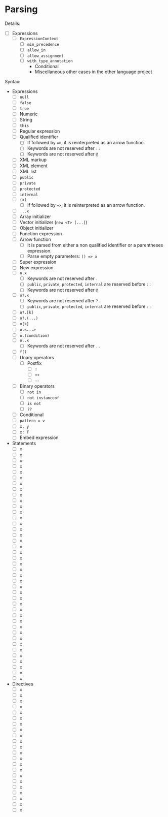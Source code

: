 # Parsing

Details:

* [ ] Expressions
  * [ ] `ExpressionContext`
    * [ ] `min_precedence`
    * [ ] `allow_in`
    * [ ] `allow_assignment`
    * [ ] `with_type_annotation`
      * Conditional
      * Miscellaneous other cases in the other language project

Syntax:

* Expressions
  * [ ] `null`
  * [ ] `false`
  * [ ] `true`
  * [ ] Numeric
  * [ ] String
  * [ ] `this`
  * [ ] Regular expression
  * [ ] Qualified identifier
    * [ ] If followed by `=>`, it is reinterpreted as an arrow function.
    * [ ] Keywords are not reserved after `::`
    * [ ] Keywords are not reserved after `@`
  * [ ] XML markup
  * [ ] XML element
  * [ ] XML list
  * [ ] `public`
  * [ ] `private`
  * [ ] `protected`
  * [ ] `internal`
  * [ ] `(x)`
    * [ ] If followed by `=>`, it is reinterpreted as an arrow function.
  * [ ] `...x`
  * [ ] Array initializer
  * [ ] Vector initializer (`new <T> [...]`)
  * [ ] Object initializer
  * [ ] Function expression
  * [ ] Arrow function
    * [ ] It is parsed from either a non qualified identifier or a parentheses expression.
    * [ ] Parse empty parameters: `() => x`
  * [ ] Super expression
  * [ ] New expression
  * [ ] `o.x`
    * [ ] Keywords are not reserved after `.`
    * [ ] `public`, `private`, `protected`, `internal` are reserved before `::`
    * [ ] Keywords are not reserved after `@`
  * [ ] `o?.x`
    * [ ] Keywords are not reserved after `?.`
    * [ ] `public`, `private`, `protected`, `internal` are reserved before `::`
  * [ ] `o?.[k]`
  * [ ] `o?.(...)`
  * [ ] `o[k]`
  * [ ] `o.<...>`
  * [ ] `o.(condition)`
  * [ ] `o..x`
    * [ ] Keywords are not reserved after `..`
  * [ ] `f()`
  * [ ] Unary operators
    * [ ] Postfix
      * [ ] `!`
      * [ ] `++`
      - [ ] `--`
  * [ ] Binary operators
    * [ ] `not in`
    * [ ] `not instanceof`
    * [ ] `is not`
    * [ ] `??`
  * [ ] Conditional
  * [ ] `pattern = v`
  * [ ] `x, y`
  * [ ] `x: T`
  * [ ] Embed expression
* Statements
  * [ ] `x`
  * [ ] `x`
  * [ ] `x`
  * [ ] `x`
  * [ ] `x`
  * [ ] `x`
  * [ ] `x`
  * [ ] `x`
  * [ ] `x`
  * [ ] `x`
  * [ ] `x`
  * [ ] `x`
  * [ ] `x`
  * [ ] `x`
  * [ ] `x`
  * [ ] `x`
  * [ ] `x`
  * [ ] `x`
  * [ ] `x`
  * [ ] `x`
  * [ ] `x`
  * [ ] `x`
  * [ ] `x`
  * [ ] `x`
  * [ ] `x`
  * [ ] `x`
  * [ ] `x`
  * [ ] `x`
  * [ ] `x`
  * [ ] `x`
  * [ ] `x`
  * [ ] `x`
  * [ ] `x`
  * [ ] `x`
  * [ ] `x`
  * [ ] `x`
  * [ ] `x`
  * [ ] `x`
  * [ ] `x`
  * [ ] `x`
  * [ ] `x`
* Directives
  * [ ] `x`
  * [ ] `x`
  * [ ] `x`
  * [ ] `x`
  * [ ] `x`
  * [ ] `x`
  * [ ] `x`
  * [ ] `x`
  * [ ] `x`
  * [ ] `x`
  * [ ] `x`
  * [ ] `x`
  * [ ] `x`
  * [ ] `x`
  * [ ] `x`
  * [ ] `x`
  * [ ] `x`
  * [ ] `x`
  * [ ] `x`
  * [ ] `x`
  * [ ] `x`
  * [ ] `x`